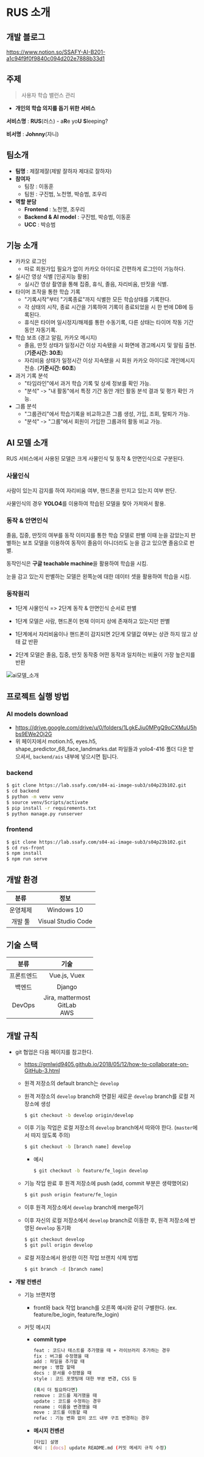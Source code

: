 # RUS 소개

## 개발 블로그
https://www.notion.so/SSAFY-AI-B201-a1c94f9f0f9840c094d202e7888b33d1

## 주제

> 사용자 학습 밸런스 관리

- **개인의 학습 의지를 돕기 위한 서비스**

**서비스명** : **RUS**(러스) - a**R**e yo**U** **S**leeping?

**비서명** : **Johnny**(쟈니)



## 팀소개

- **팀명** : 제잘제잘(제발 잘하자 제대로 잘하자)
- **참여자**
  - 팀장 : 이동훈
  - 팀원 : 구진범, 노천명, 박승범, 조우리
- **역할 분담**
  - **Frontend** : 노천명, 조우리
  - **Backend & AI model** : 구진범, 박승범, 이동훈
  - **UCC** : 박승범



## 기능 소개

- 카카오 로그인
    - 따로 회원가입 필요가 없이 카카오 아이디로 간편하게 로그인이 가능하다.
- 실시간 영상 식별 [인공지능 활용]
    - 실시간 영상 촬영을 통해 집중, 휴식, 졸음, 자리비움, 딴짓을 식별.
- 타이머 조작을 통한 학습 기록
    - "기록시작"부터 "기록종료"까지 식별한 모든 학습상태를 기록한다.
    - 각 상태의 시작, 종료 시간을 기록하여 기록이 종료되었을 시 한 번에 DB에 등록된다.
    - 휴식은 타이머 일시정지/해제를 통한 수동기록, 다른 상태는 타이머 작동 기간동안 자동기록.
- 학습 보조 (경고 알림, 카카오 메시지)
    - 졸음, 딴짓 상태가 일정시간 이상 지속됐을 시 화면에 경고메시지 및 알림 출현. (**기준시간: 30초**)
    - 자리비움 상태가 일정시간 이상 지속됐을 시 회원 카카오 아이디로 개인메시지 전송. (**기준시간: 60초**)
- 과거 기록 분석
    - "타임라인"에서 과거 학습 기록 및 상세 정보를 확인 가능.
    - "분석" -> "내 활동"에서 특정 기간 동안 개인 활동 분석 결과 및 평가 확인 가능. 
- 그룹 분석
    - "그룹관리"에서 학습기록을 비교하고픈 그룹 생성, 가입, 조회, 탈퇴가 가능.
    - "분석" -> "그룹"에서 회원이 가입한 그룹과의 활동 비교 가능. 



## AI 모델 소개
RUS 서비스에서 사용된 모델은 크게 사물인식 및 동작 & 안면인식으로 구분된다.
### 사물인식
사람이 있는지 감지를 하여 자리비움 여부, 핸드폰을 만지고 있는지 여부 판단.

사물인식의 경우 **YOLO4**를 이용하여 학습된 모델을 찾아 가져와서 활용.
### 동작 & 안면인식
졸음, 집중, 딴짓의 여부를 동작 이미지를 통한 학습 모델로 판별 이때 눈을 감았는지 판별하는 보조 모델을 이용하여 동작이 졸음이 아니더라도 눈을 감고 있으면 졸음으로 판별.

동작인식은 **구글 teachable machine**을 활용하여 학습을 시킴.

눈을 감고 있는지 판별하는 모델은 왼쪽눈에 대한 데이터 셋을 활용하여 학습을 시킴.
### 동작원리
- 1단계 사물인식 => 2단계 동작 & 안면인식 순서로 판별

- 1단계 모델은 사람, 핸드폰이 현재 이미지 상에 존재하고 있는지만 판별

- 1단계에서 자리비움이나 핸드폰이 감지되면 2단계 모델값 여부는 상관 하지 않고 상태 값 반환

- 2단계 모델은 졸음, 집중, 딴짓 동작중 어떤 동작과 일치하는 비율이 가장 높은지를 반환

![ai모델_소개](/uploads/89eacc894a42d1618f1faaac591ef171/ai모델_소개.jpg)


## 프로젝트 실행 방법
### AI models download

- https://drive.google.com/drive/u/0/folders/1LgkEJiu0MPgQ9oCXMuU5hbs9EWe2Oj2G
- 위 페이지에서 motion.h5, eyes.h5, shape_predictor_68_face_landmarks.dat 파일들과  yolo4-416 폴더 다운 받으셔서, `backend/ais` 내부에 넣으시면 됩니다.

### backend

```bash
$ git clone https://lab.ssafy.com/s04-ai-image-sub3/s04p23b102.git
$ cd backend
$ python -m venv venv
$ source venv/Scripts/activate
$ pip install -r requirements.txt
$ python manage.py runserver
```
### frontend
```bash
$ git clone https://lab.ssafy.com/s04-ai-image-sub3/s04p23b102.git
$ cd rus-front
$ npm install
$ npm run serve
```



## 개발 환경

|   분류   |        정보        |
| :------: | :----------------: |
| 운영체제 |     Windows 10     |
| 개발 툴  | Visual Studio Code |



## 기술 스택

|    분류    |                   기술                   |
| :--------: | :--------------------------------------: |
| 프론트엔드 |               Vue.js, Vuex               |
|   백엔드   |                  Django                  |
|   DevOps   | Jira, mattermost <br /> GitLab <br />AWS |



## 개발 규칙

- git 협업은 다음 페이지를 참고한다.

  - https://gmlwjd9405.github.io/2018/05/12/how-to-collaborate-on-GitHub-3.html

  - 원격 저장소의 default branch는 `develop`

  - 원격 저장소의 `develop` branch와 연결된 새로운 `develop` branch를 로컬 저장소에 생성

    ```bash
    $ git checkout -b develop origin/develop
    ```

  - 이후 기능 작업은 로컬 저장소의 `develop` branch에서 따와야 한다. (`master`에서 따지 않도록 주의)

    ```bash
    $ git checkout -b [branch name] develop
    ```

    - 예시

      ```bash
      $ git checkout -b feature/fe_login develop
      ```

  - 기능 작업 완료 후 원격 저장소에 push (add, commit 부분은 생략했어요)

    ```bash
    $ git push origin feature/fe_login
    ```

  - 이후 원격 저장소에서 `develop` branch에 merge하기

  - 이후 자신의 로컬 저장소에서 `develop` branch로 이동한 후, 원격 저장소에 반영된 `develop` 동기화

    ```bash
    $ git checkout develop
    $ git pull origin develop
    ```

  - 로컬 저장소에서 완성한 이전 작업 브랜치 삭제 방법

    ```bash
    $ git branch -d [branch name]
    ```



- **개발 컨벤션**

  - 기능 브랜치명

    - front와 back 작업 branch를 오른쪽 예시와 같이 구별한다. (ex. feature/be_login, feature/fe_login)

  - 커밋 메시지

    - **commit type**

      ```bash
      feat : 코드나 테스트를 추가했을 때 + 라이브러리 추가하는 경우 
      fix : 버그를 수정했을 때
      add : 파일을 추가할 때
      merge : 병합 할때
      docs : 문서를 수정했을 때
      style : 코드 포맷팅에 대한 부분 변경, CSS 등
      
      (혹시 더 필요하다면)
      remove : 코드를 제거했을 때
      update : 코드를 수정하는 경우
      rename : 이름을 변경했을 때
      move : 코드를 이동할 때
      refac : 기능 변화 없이 코드 내부 구조 변경하는 경우
      ```

    - **메시지 컨벤션**

      ```bash
      [타입] 설명
      예시 : [docs] update README.md (커밋 메세지 규칙 수정)
      ```

      